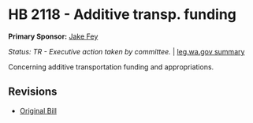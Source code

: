 # HB 2118 - Additive transp. funding
**Primary Sponsor:** [Jake Fey](/person/leg/jake.fey.md)

*Status: TR - Executive action taken by committee.* | [leg.wa.gov summary](https://app.leg.wa.gov/billsummary?BillNumber=2118&Year=2021)

Concerning additive transportation funding and appropriations.

## Revisions
* [Original Bill](1/)